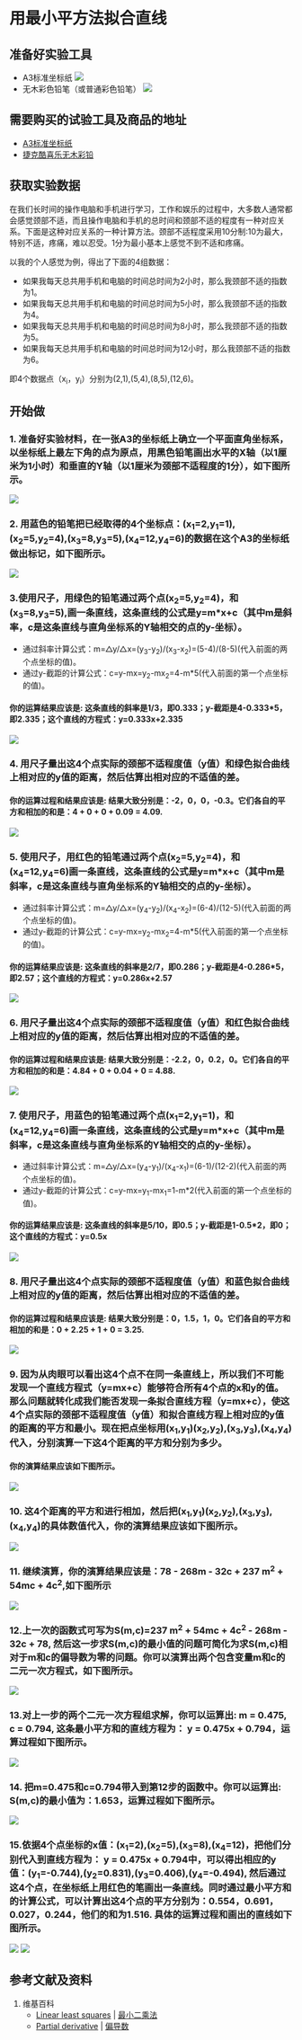 # 用最小平方法拟合直线

## 准备好实验工具

- A3标准坐标纸
![](/images/统计/最小平方法/用最小平方法拟合直线/A3标准坐标纸.jpg)
- 无木彩色铅笔（或普通彩色铅笔）
![](/images/统计/最小平方法/用最小平方法拟合直线/无木彩色铅笔.jpg)

## 需要购买的试验工具及商品的地址

- [A3标准坐标纸](https://detail.tmall.com/item.htm?id=27142292922&ali_refid=a3_430583_1006:1105863285:N:dZ%20MV6sJ%20YlXqxaoC1QlJw==:77285e2bbcb0cebf9d00068f21bd840f&ali_trackid=1_77285e2bbcb0cebf9d00068f21bd840f&spm=a230r.1.14.1&skuId=3165771512170)
- [捷克酷喜乐无木彩铅](https://detail.tmall.com/item.htm?spm=a230r.1.14.8.7a1b4237sLkqe4&id=10680260235&cm_id=140105335569ed55e27b&abbucket=9&skuId=3447429972029)

## 获取实验数据

在我们长时间的操作电脑和手机进行学习，工作和娱乐的过程中，大多数人通常都会感觉颈部不适，而且操作电脑和手机的总时间和颈部不适的程度有一种对应关系。下面是这种对应关系的一种计算方法。颈部不适程度采用10分制:10为最大，特别不适，疼痛，难以忍受。1分为最小基本上感觉不到不适和疼痛。


以我的个人感觉为例，得出了下面的4组数据：

- 如果我每天总共用手机和电脑的时间总时间为2小时，那么我颈部不适的指数为1。
- 如果我每天总共用手机和电脑的时间总时间为5小时，那么我颈部不适的指数为4。
- 如果我每天总共用手机和电脑的时间总时间为8小时，那么我颈部不适的指数为5。
- 如果我每天总共用手机和电脑的时间总时间为12小时，那么我颈部不适的指数为6。

即4个数据点（x<sub>i</sub>，y<sub>i</sub>）分别为(2,1),(5,4),(8,5),(12,6)。

## 开始做

### 1. 准备好实验材料，在一张A3的坐标纸上确立一个平面直角坐标系，以坐标纸上最左下角的点为原点，用黑色铅笔画出水平的X轴（以1厘米为1小时）和垂直的Y轴（以1厘米为颈部不适程度的1分），如下图所示。

![](/images/统计/最小平方法/用最小平方法拟合直线/1a.jpg)

### 2. 用蓝色的铅笔把已经取得的4个坐标点：(x<sub>1</sub>=2,y<sub>1</sub>=1),(x<sub>2</sub>=5,y<sub>2</sub>=4),(x<sub>3</sub>=8,y<sub>3</sub>=5),(x<sub>4</sub>=12,y<sub>4</sub>=6)的数据在这个A3的坐标纸做出标记，如下图所示。

![](/images/统计/最小平方法/用最小平方法拟合直线/2a.jpg)

### 3.使用尺子，用绿色的铅笔通过两个点(x<sub>2</sub>=5,y<sub>2</sub>=4)，和(x<sub>3</sub>=8,y<sub>3</sub>=5),画一条直线，这条直线的公式是y=m*x+c（其中m是斜率，c是这条直线与直角坐标系的Y轴相交的点的y-坐标）。

- 通过斜率计算公式：m=△y/△x=(y<sub>3</sub>-y<sub>2</sub>)/(x<sub>3</sub>-x<sub>2</sub>)=(5-4)/(8-5)(代入前面的两个点坐标的值)。
- 通过y-截距的计算公式：c=y-mx=y<sub>2</sub>-mx<sub>2</sub>=4-m*5(代入前面的第一个点坐标的值)。

#### 你的运算结果应该是: 这条直线的斜率是1/3，即0.333；y-截距是4-0.333*5，即2.335；这个直线的方程式：y=0.333x+2.335

![](/images/统计/最小平方法/用最小平方法拟合直线/3a.jpg)

### 4. 用尺子量出这4个点实际的颈部不适程度值（y值）和绿色拟合曲线上相对应的y值的距离，然后估算出相对应的不适值的差。

#### 你的运算过程和结果应该是: 结果大致分别是：-2，0，0，-0.3。它们各自的平方和相加的和是：4 + 0 + 0 + 0.09 = 4.09. 

![](/images/统计/最小平方法/用最小平方法拟合直线/4a.jpg)

### 5. 使用尺子，用红色的铅笔通过两个点(x<sub>2</sub>=5,y<sub>2</sub>=4)，和(x<sub>4</sub>=12,y<sub>4</sub>=6)画一条直线，这条直线的公式是y=m*x+c（其中m是斜率，c是这条直线与直角坐标系的Y轴相交的点的y-坐标）。

- 通过斜率计算公式：m=△y/△x=(y<sub>4</sub>-y<sub>2</sub>)/(x<sub>4</sub>-x<sub>2</sub>)=(6-4)/(12-5)(代入前面的两个点坐标的值)。
- 通过y-截距的计算公式：c=y-mx=y<sub>2</sub>-mx<sub>2</sub>=4-m*5(代入前面的第一个点坐标的值)。

#### 你的运算结果应该是: 这条直线的斜率是2/7，即0.286；y-截距是4-0.286*5，即2.57；这个直线的方程式：y=0.286x+2.57

![](/images/统计/最小平方法/用最小平方法拟合直线/5a.jpg)

### 6. 用尺子量出这4个点实际的颈部不适程度值（y值）和红色拟合曲线上相对应的y值的距离，然后估算出相对应的不适值的差。

#### 你的运算过程和结果应该是: 结果大致分别是：-2.2，0，0.2，0。它们各自的平方和相加的和是：4.84 + 0 + 0.04 + 0 = 4.88. 

![](/images/统计/最小平方法/用最小平方法拟合直线/6a.jpg)

### 7. 使用尺子，用蓝色的铅笔通过两个点(x<sub>1</sub>=2,y<sub>1</sub>=1)，和(x<sub>4</sub>=12,y<sub>4</sub>=6)画一条直线，这条直线的公式是y=m*x+c（其中m是斜率，c是这条直线与直角坐标系的Y轴相交的点的y-坐标）。

- 通过斜率计算公式：m=△y/△x=(y<sub>4</sub>-y<sub>1</sub>)/(x<sub>4</sub>-x<sub>1</sub>)=(6-1)/(12-2)(代入前面的两个点坐标的值)。
- 通过y-截距的计算公式：c=y-mx=y<sub>1</sub>-mx<sub>1</sub>=1-m*2(代入前面的第一个点坐标的值)。

#### 你的运算结果应该是: 这条直线的斜率是5/10，即0.5；y-截距是1-0.5*2，即0；这个直线的方程式：y=0.5x

![](/images/统计/最小平方法/用最小平方法拟合直线/7a.jpg)

### 8. 用尺子量出这4个点实际的颈部不适程度值（y值）和蓝色拟合曲线上相对应的y值的距离，然后估算出相对应的不适值的差。

#### 你的运算过程和结果应该是: 结果大致分别是：0，1.5，1，0。它们各自的平方和相加的和是：0 + 2.25 + 1 + 0 = 3.25. 

![](/images/统计/最小平方法/用最小平方法拟合直线/8a.jpg)

### 9. 因为从肉眼可以看出这4个点不在同一条直线上，所以我们不可能发现一个直线方程式（y=mx+c）能够符合所有4个点的x和y的值。那么问题就转化成我们能否发现一条拟合直线方程（y=mx+c），使这4个点实际的颈部不适程度值（y值）和拟合直线方程上相对应的y值的距离的平方和最小。现在把点坐标用(x<sub>1</sub>,y<sub>1</sub>)(x<sub>2</sub>,y<sub>2</sub>),(x<sub>3</sub>,y<sub>3</sub>),(x<sub>4</sub>,y<sub>4</sub>)代入，分别演算一下这4个距离的平方和分别为多少。

#### 你的演算结果应该如下图所示。

![](/images/统计/最小平方法/用最小平方法拟合直线/9a.jpg)

### 10. 这4个距离的平方和进行相加，然后把(x<sub>1</sub>,y<sub>1</sub>)(x<sub>2</sub>,y<sub>2</sub>),(x<sub>3</sub>,y<sub>3</sub>),(x<sub>4</sub>,y<sub>4</sub>)的具体数值代入，你的演算结果应该如下图所示。

![](/images/统计/最小平方法/用最小平方法拟合直线/10a.jpg)

### 11. 继续演算，你的演算结果应该是：78 - 268m - 32c + 237 m<sup>2</sup> + 54mc + 4c<sup>2</sup>,如下图所示

![](/images/统计/最小平方法/用最小平方法拟合直线/11a.jpg)

### 12.上一次的函数式可写为S(m,c)=237 m<sup>2</sup> + 54mc + 4c<sup>2</sup> - 268m - 32c + 78, 然后这一步求S(m,c)的最小值的问题可简化为求S(m,c)相对于m和c的偏导数为零的问题。你可以演算出两个包含变量m和c的二元一次方程式，如下图所示。 

![](/images/统计/最小平方法/用最小平方法拟合直线/12a.jpg)

### 13.对上一步的两个二元一次方程组求解，你可以运算出: m = 0.475, c = 0.794, 这条最小平方和的直线方程为： y = 0.475x + 0.794，运算过程如下图所示。

![](/images/统计/最小平方法/用最小平方法拟合直线/13a.jpg)

### 14. 把m=0.475和c=0.794带入到第12步的函数中。你可以运算出: S(m,c)的最小值为：1.653，运算过程如下图所示。

![](/images/统计/最小平方法/用最小平方法拟合直线/14a.jpg)

### 15.依据4个点坐标的x值：(x<sub>1</sub>=2),(x<sub>2</sub>=5),(x<sub>3</sub>=8),(x<sub>4</sub>=12)，把他们分别代入到直线方程为： y = 0.475x + 0.794中，可以得出相应的y值：(y<sub>1</sub>=-0.744),(y<sub>2</sub>=0.831),(y<sub>3</sub>=0.406),(y<sub>4</sub>=-0.494), 然后通过这4个点，在坐标纸上用红色的笔画出一条直线。同时通过最小平方和的计算公式，可以计算出这4个点的平方分别为：0.554，0.691，0.027，0.244，他们的和为1.516. 具体的运算过程和画出的直线如下图所示。

![](/images/统计/最小平方法/用最小平方法拟合直线/15a1.jpg)
![](/images/统计/最小平方法/用最小平方法拟合直线/15a2.jpg)

## 参考文献及资料

1. 维基百科
	- [Linear least squares](https://en.wikipedia.org/wiki/Linear_least_squares) | [最小二乘法](https://zh.wikipedia.org/wiki/最小二乘法) 
	- [Partial derivative](https://en.wikipedia.org/wiki/Partial_derivative) | [偏导数](https://zh.wikipedia.org/wiki/偏导数) 